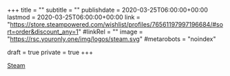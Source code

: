 +++
title = ""
subtitle = ""
publishdate = 2020-03-25T06:00:00+00:00
lastmod = 2020-03-25T06:00:00+00:00
link = "https://store.steampowered.com/wishlist/profiles/76561197997196684/#sort=order&discount_any=1"
#linkRel = ""
image = "https://rsc.youronly.one/img/logos/steam.svg"
#metarobots = "noindex"

draft = true
private = true
+++

[Steam](https://store.steampowered.com/wishlist/profiles/76561197997196684/#sort=order&discount_any=1 "Steam")
